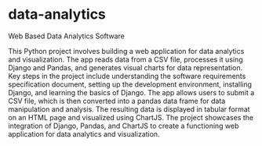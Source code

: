 # data-analytics
Web Based Data Analytics Software

This Python project involves building a web application for data analytics and visualization. The app reads data from a CSV file, processes it using Django and Pandas, and generates visual charts for data representation. Key steps in the project include understanding the software requirements specification document, setting up the development environment, installing Django, and learning the basics of Django. The app allows users to submit a CSV file, which is then converted into a pandas data frame for data manipulation and analysis. The resulting data is displayed in tabular format on an HTML page and visualized using ChartJS. The project showcases the integration of Django, Pandas, and ChartJS to create a functioning web application for data analytics and visualization.
